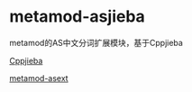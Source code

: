 # metamod-asjieba
metamod的AS中文分词扩展模块，基于Cppjieba

[Cppjieba](https://github.com/yanyiwu/cppjieba)

[metamod-asext](https://github.com/hzqst/metamod-fallguys)
